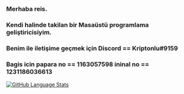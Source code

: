 ### Merhaba reis.
### Kendi halinde takilan bir Masaüstü programlama geliştiricisiyim.
### Benim ile iletişime geçmek için Discord == Kriptonlu#9159
### Bagis icin papara no == 1163057598 ininal no == 1231186036613
<!--
**i5-7200u/i5-7200u** is a ✨ _special_ ✨ repository because its `README.md` (this file) appears on your GitHub profile.

Here are some ideas to get you started:

- 🔭 I’m currently working on ...
- 🌱 I’m currently learning ...
- 👯 I’m looking to collaborate on ...
- 🤔 I’m looking for help with ...
- 💬 Ask me about ...
- 📫 How to reach me: ...
- 😄 Pronouns: ...
- ⚡ Fun fact: ...
-->
[![GitHub Language Stats](https://github-readme-stats.vercel.app/api/top-langs/?username=i5-7200u&theme=merko)]()
